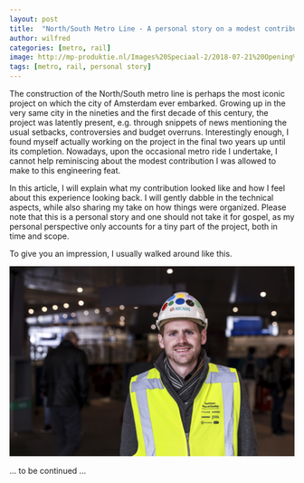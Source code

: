 ```yaml
---
layout: post
title:  "North/South Metro Line - A personal story on a modest contribution"
author: wilfred
categories: [metro, rail]
image: http://mp-produktie.nl/Images%20Speciaal-2/2018-07-21%20Opening%20NoordZuidlijn%20(59).JPG
tags: [metro, rail, personal story]
---
```

The construction of the North/South metro line is perhaps the most iconic project on which the city of Amsterdam ever embarked. Growing up in the very same city in the nineties and the first decade of this century, the project was latently present, e.g. through snippets of news mentioning the usual setbacks, controversies and budget overruns. Interestingly enough, I found myself actually working on the project in the final two years up until its completion. Nowadays, upon the occasional metro ride I undertake, I cannot help reminiscing about the modest contribution I was allowed to make to this engineering feat.

In this article, I will explain what my contribution looked like and how I feel about this experience looking back. I will gently dabble in the technical aspects, while also sharing my take on how things were organized. Please note that this is a personal story and one should not take it for gospel, as my personal perspective only accounts for a tiny part of the project, both in time and scope.

To give you an impression, I usually walked around like this.

![Abc](../assets/images/wilfred-boelhouwer-nzl.jpg)

… to be continued …